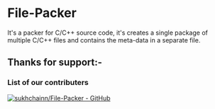 # File-Packer
It's a packer for C/C++ source code, it's creates a single package of multiple C/C++ files and contains the meta-data in a separate file.

## Thanks for support:-

### List of our contributers


[![sukhchainn/File-Packer - GitHub](https://gh-card.dev/repos/sukhchainn/File-Packer.svg)](https://github.com/sukhchainn/File-Packer)
